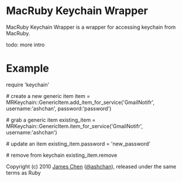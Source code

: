# MacRuby Keychain Wrapper #

MacRuby Keychain Wrapper is a wrapper for accessing keychain from MacRuby.

todo: more intro

# Example #

require 'keychain'

\# create a new generic item
item = MRKeychain::GenericItem.add\_item\_for_service('GmailNotifr', username:'ashchan', password:'password')

\# grab a generic item 
existing\_item = MRKeychain::GenericItem.item\_for\_service('GmailNotifr', username:'ashchan')

\# update an item
existing\_item.password = 'new_password'

\# remove from keychain
existing\_item.remove


Copyright (c) 2010 [James Chen](http://ashchan.com/) ([@ashchan](http://twitter.com/ashchan)), released under the same terms as Ruby